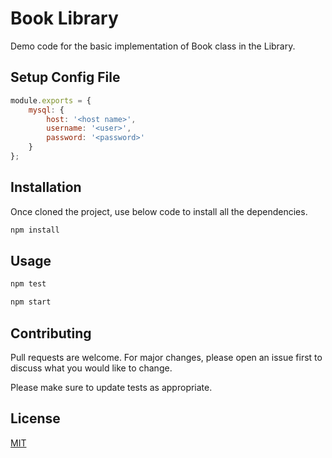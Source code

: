 # Book Library

Demo code for the basic implementation of Book class in the Library.

## Setup Config File

```Javascript
module.exports = {
    mysql: {
        host: '<host name>',
        username: '<user>',
        password: '<password>'
    }
};
```

## Installation

Once cloned the project, use below code to install all the dependencies.

```bash
npm install
```

## Usage

```bash
npm test

npm start
```

## Contributing
Pull requests are welcome. For major changes, please open an issue first to discuss what you would like to change.

Please make sure to update tests as appropriate.

## License
[MIT](https://choosealicense.com/licenses/mit/)